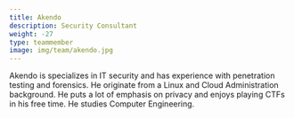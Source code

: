 ```yaml
---
title: Akendo
description: Security Consultant
weight: -27
type: teammember
image: img/team/akendo.jpg
---
```


Akendo is specializes in IT security and has experience with penetration testing and forensics. He originate from a Linux and Cloud Administration background. He puts a lot of emphasis on privacy and enjoys playing CTFs in his free time. He studies Computer Engineering.

